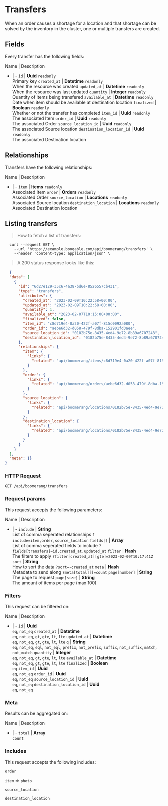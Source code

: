 # Transfers

When an order causes a shortage for a location and that shortage can be solved by the inventory in the cluster, one or multiple transfers are created.

## Fields
Every transfer has the following fields:

Name | Description
- | -
`id` | **Uuid** `readonly`<br>Primary key
`created_at` | **Datetime** `readonly`<br>When the resource was created
`updated_at` | **Datetime** `readonly`<br>When the resource was last updated
`quantity` | **Integer** `readonly`<br>Quantity of items being transfered
`available_at` | **Datetime** `readonly`<br>Date when item should be available at destination location
`finalized` | **Boolean** `readonly`<br>Whether or not the transfer has completed
`item_id` | **Uuid** `readonly`<br>The associated Item
`order_id` | **Uuid** `readonly`<br>The associated Order
`source_location_id` | **Uuid** `readonly`<br>The associated Source location
`destination_location_id` | **Uuid** `readonly`<br>The associated Destination location


## Relationships
Transfers have the following relationships:

Name | Description
- | -
`item` | **Items** `readonly`<br>Associated Item
`order` | **Orders** `readonly`<br>Associated Order
`source_location` | **Locations** `readonly`<br>Associated Source location
`destination_location` | **Locations** `readonly`<br>Associated Destination location


## Listing transfers



> How to fetch a list of transfers:

```shell
  curl --request GET \
    --url 'https://example.booqable.com/api/boomerang/transfers' \
    --header 'content-type: application/json' \
```

> A 200 status response looks like this:

```json
  {
  "data": [
    {
      "id": "6d27e129-35c6-4a38-bd6e-8526557cb431",
      "type": "transfers",
      "attributes": {
        "created_at": "2023-02-09T10:22:58+00:00",
        "updated_at": "2023-02-09T10:22:58+00:00",
        "quantity": 1,
        "available_at": "2023-02-07T10:15:00+00:00",
        "finalized": false,
        "item_id": "c8d719e4-0a20-422f-a07f-815c0092a080",
        "order_id": "aebe6d32-d058-479f-8dba-152901fd3aee",
        "source_location_id": "0182b75e-8435-4ed4-9e72-8b89a6707243",
        "destination_location_id": "0182b75e-8435-4ed4-9e72-8b89a6707243"
      },
      "relationships": {
        "item": {
          "links": {
            "related": "api/boomerang/items/c8d719e4-0a20-422f-a07f-815c0092a080"
          }
        },
        "order": {
          "links": {
            "related": "api/boomerang/orders/aebe6d32-d058-479f-8dba-152901fd3aee"
          }
        },
        "source_location": {
          "links": {
            "related": "api/boomerang/locations/0182b75e-8435-4ed4-9e72-8b89a6707243"
          }
        },
        "destination_location": {
          "links": {
            "related": "api/boomerang/locations/0182b75e-8435-4ed4-9e72-8b89a6707243"
          }
        }
      }
    }
  ],
  "meta": {}
}
```

### HTTP Request

`GET /api/boomerang/transfers`

### Request params

This request accepts the following parameters:

Name | Description
- | -
`include` | **String** <br>List of comma seperated relationships `?include=item,order,source_location`
`fields[]` | **Array** <br>List of comma seperated fields to include `?fields[transfers]=id,created_at,updated_at`
`filter` | **Hash** <br>The filters to apply `?filter[created_at][gte]=2023-02-09T10:17:41Z`
`sort` | **String** <br>How to sort the data `?sort=-created_at`
`meta` | **Hash** <br>Metadata to send along `?meta[total][]=count`
`page[number]` | **String** <br>The page to request
`page[size]` | **String** <br>The amount of items per page (max 100)


### Filters

This request can be filtered on:

Name | Description
- | -
`id` | **Uuid** <br>`eq`, `not_eq`
`created_at` | **Datetime** <br>`eq`, `not_eq`, `gt`, `gte`, `lt`, `lte`
`updated_at` | **Datetime** <br>`eq`, `not_eq`, `gt`, `gte`, `lt`, `lte`
`q` | **String** <br>`eq`, `not_eq`, `eql`, `not_eql`, `prefix`, `not_prefix`, `suffix`, `not_suffix`, `match`, `not_match`
`quantity` | **Integer** <br>`eq`, `not_eq`, `gt`, `gte`, `lt`, `lte`
`available_at` | **Datetime** <br>`eq`, `not_eq`, `gt`, `gte`, `lt`, `lte`
`finalized` | **Boolean** <br>`eq`
`item_id` | **Uuid** <br>`eq`, `not_eq`
`order_id` | **Uuid** <br>`eq`, `not_eq`
`source_location_id` | **Uuid** <br>`eq`, `not_eq`
`destination_location_id` | **Uuid** <br>`eq`, `not_eq`


### Meta

Results can be aggregated on:

Name | Description
- | -
`total` | **Array** <br>`count`


### Includes

This request accepts the following includes:

`order`


`item` => 
`photo`




`source_location`


`destination_location`





